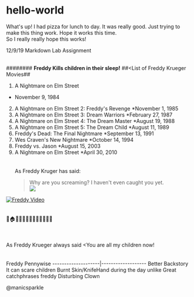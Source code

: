 # hello-world
What's up!  I had pizza for lunch to day.  It was really good.
Just trying to make this thing work.  Hope it works this time.  
So I really really hope this works!





12/9/19 Markdown Lab Assignment<br><br>

####<Freddy Krueger>####
  **Freddy Kills children in their sleep!**
  ##<List of Freddy Krueger Movies##
1. A Nightmare on Elm Street
* November 9, 1984
2. A Nightmare on Elm Street 2: Freddy's Revenge
*November 1, 1985
3. A Nightmare on Elm Street 3: Dream Warriors
*February 27, 1987
4. A Nightmare on Elm Street 4: The Dream Master
*August 19, 1988
5. A Nightmare on Elm Street 5: The Dream Child
*August 11, 1989
6. Freddy's Dead: The Final Nightmare
*September 13, 1991
7. Wes Craven's New Nightmare
*October 14, 1994
8. Freddy vs. Jason
*August 15, 2003
9. A Nightmare on Elm Street
*April 30, 2010<br><br><br>
As Freddy Kruger has said:
    >Why are you screaming? I haven't even caught you yet.<br>
 ![](https://en.wikipedia.org/wiki/File:Freddy_Krueger_(Robert_Englund).jpg)

[![Freddy Video](freddy.png)](https://youtu.be/F8Hm_9kRqAY)<br><br><br>
:girl::house::sleeping::zzz::man::rage::fork_and_knife::red_circle::girl::fearful::x::man::satisfied:<br><br><br>

As Freddy Krueger always said
<You are all my children now!<br><br><br>
Freddy              Pennywise
--------------------|-------------------
Better Backstory     It can scare children
Burnt Skin/KnifeHand during the day unlike
Great catchphrases   freddy
                     Disturbing
                     Clown
                     

                     
                     
                     
  
                   
                




        
        
        
        
        
        
        
        
        
        
        
@manicsparkle

